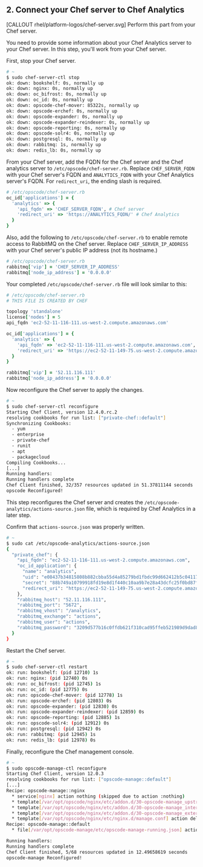 ## 2. Connect your Chef server to Chef Analytics

[CALLOUT rhel/platform-logos/chef-server.svg] Perform this part from your Chef server.

You need to provide some information about your Chef Analytics server to your Chef server. In this step, you'll work from your Chef server.

First, stop your Chef server.

```bash
# ~
$ sudo chef-server-ctl stop
ok: down: bookshelf: 0s, normally up
ok: down: nginx: 0s, normally up
ok: down: oc_bifrost: 0s, normally up
ok: down: oc_id: 0s, normally up
ok: down: opscode-chef-mover: 85322s, normally up
ok: down: opscode-erchef: 0s, normally up
ok: down: opscode-expander: 0s, normally up
ok: down: opscode-expander-reindexer: 0s, normally up
ok: down: opscode-reporting: 0s, normally up
ok: down: opscode-solr4: 0s, normally up
ok: down: postgresql: 0s, normally up
ok: down: rabbitmq: 1s, normally up
ok: down: redis_lb: 0s, normally up
```

From your Chef server, add the FQDN for the Chef server and the Chef analytics server to <code class="file-path">/etc/opscode/chef-server.rb</code>. Replace <code class="placeholder">CHEF_SERVER_FQDN</code> with your Chef server's FQDN and <code class="placeholder">ANALYTICS_FQDN</code> with your Chef Analytics server's FQDN. For `redirect_uri`, the ending slash is required.

```ruby
# /etc/opscode/chef-server.rb
oc_id['applications'] = {
  'analytics' => {
    'api_fqdn' => 'CHEF_SERVER_FQDN', # Chef server
    'redirect_uri' => 'https://ANALYTICS_FQDN/' # Chef Analytics
  }
}
```

Also, add the following to <code class="file-path">/etc/opscode/chef-server.rb</code> to enable remote access to RabbitMQ on the Chef server. Replace <code class="placeholder">CHEF_SERVER_IP_ADDRESS</code> with your Chef server's public IP address (not its hostname.)

```ruby
# /etc/opscode/chef-server.rb
rabbitmq['vip'] = 'CHEF_SERVER_IP_ADDRESS'
rabbitmq['node_ip_address'] = '0.0.0.0'
```

Your completed <code class="file-path">/etc/opscode/chef-server.rb</code> file will look similar to this:

```ruby
# /etc/opscode/chef-server.rb
# THIS FILE IS CREATED BY CHEF

topology 'standalone'
license['nodes'] = 5
api_fqdn 'ec2-52-11-116-111.us-west-2.compute.amazonaws.com'

oc_id['applications'] = {
  'analytics' => {
    'api_fqdn' => 'ec2-52-11-116-111.us-west-2.compute.amazonaws.com', # Chef server
    'redirect_uri' => 'https://ec2-52-11-149-75.us-west-2.compute.amazonaws.com/' # Chef Analytics
  }
}

rabbitmq['vip'] = '52.11.116.111'
rabbitmq['node_ip_address'] = '0.0.0.0'
```

Now reconfigure the Chef server to apply the changes.

```bash
# ~
$ sudo chef-server-ctl reconfigure
Starting Chef Client, version 12.4.0.rc.2
resolving cookbooks for run list: ["private-chef::default"]
Synchronizing Cookbooks:
  - yum
  - enterprise
  - private-chef
  - runit
  - apt
  - packagecloud
Compiling Cookbooks...
[...]
Running handlers:
Running handlers complete
Chef Client finished, 32/357 resources updated in 51.37811144 seconds
opscode Reconfigured!
```

This step reconfigures the Chef server and creates the <code class="file-path">/etc/opscode-analytics/actions-source.json</code> file, which is required by Chef Analytics in a later step.

Confirm that <code class="file-path">actions-source.json</code> was properly written.

```bash
# ~
$ sudo cat /etc/opscode-analytics/actions-source.json
{
  "private_chef": {
    "api_fqdn": "ec2-52-11-116-111.us-west-2.compute.amazonaws.com",
    "oc_id_application": {
      "name": "analytics",
      "uid": "e08437b34815808b882cbba55d4a85279bd1fbdc99d662412b5c04117a85e8b3",
      "secret": "88b749a10799918fd19e8d1f440c10aa9b7e28a43dcfc25f0bd87fb40ef297de",
      "redirect_uri": "https://ec2-52-11-149-75.us-west-2.compute.amazonaws.com/"
    },
    "rabbitmq_host": "52.11.116.111",
    "rabbitmq_port": "5672",
    "rabbitmq_vhost": "/analytics",
    "rabbitmq_exchange": "actions",
    "rabbitmq_user": "actions",
    "rabbitmq_password": "3209d577b16c0ffdb621f310cad95ffeb521989d9dad8a3afa5202f713ed65ac57bef48807139a6801e90db576b28b960402"
  }
}
```

Restart the Chef server.

```bash
# ~
$ sudo chef-server-ctl restart
ok: run: bookshelf: (pid 12710) 1s
ok: run: nginx: (pid 12740) 0s
ok: run: oc_bifrost: (pid 12745) 1s
ok: run: oc_id: (pid 12775) 0s
ok: run: opscode-chef-mover: (pid 12778) 1s
ok: run: opscode-erchef: (pid 12803) 0s
ok: run: opscode-expander: (pid 12830) 0s
ok: run: opscode-expander-reindexer: (pid 12859) 0s
ok: run: opscode-reporting: (pid 12885) 1s
ok: run: opscode-solr4: (pid 12912) 0s
ok: run: postgresql: (pid 12942) 0s
ok: run: rabbitmq: (pid 12945) 1s
ok: run: redis_lb: (pid 12978) 0s
```

Finally, reconfigure the Chef management console.

```bash
# ~
$ sudo opscode-manage-ctl reconfigure
Starting Chef Client, version 12.0.3
resolving cookbooks for run list: ["opscode-manage::default"]
[...]
Recipe: opscode-manage::nginx
  * service[nginx] action nothing (skipped due to action :nothing)
  * template[/var/opt/opscode/nginx/etc/addon.d/30-opscode-manage_upstreams.conf] action create (up to date)
  * template[/var/opt/opscode/nginx/etc/addon.d/30-opscode-manage_internal.conf] action create (up to date)
  * template[/var/opt/opscode/nginx/etc/addon.d/30-opscode-manage_external.conf] action create (up to date)
  * template[/var/opt/opscode/nginx/etc/nginx.d/manage.conf] action delete (up to date)
Recipe: opscode-manage::default
  * file[/var/opt/opscode-manage/etc/opscode-manage-running.json] action create (up to date)

Running handlers:
Running handlers complete
Chef Client finished, 5/68 resources updated in 12.49658619 seconds
opscode-manage Reconfigured!
```
